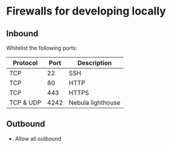 # Firewalls for developing locally

## Inbound

Whitelist the following ports:

| Protocol  | Port | Description       |
| --------- | ---- | ----------------- |
| TCP       | 22   | SSH               |
| TCP       | 80   | HTTP              |
| TCP       | 443  | HTTPS             |
| TCP & UDP | 4242 | Nebula lighthouse |

## Outbound

-   Allow all outbound
